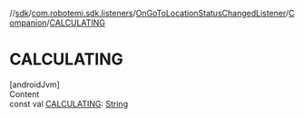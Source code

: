 //[sdk](../../../../index.md)/[com.robotemi.sdk.listeners](../../index.md)/[OnGoToLocationStatusChangedListener](../index.md)/[Companion](index.md)/[CALCULATING](-c-a-l-c-u-l-a-t-i-n-g.md)



# CALCULATING  
[androidJvm]  
Content  
const val [CALCULATING](-c-a-l-c-u-l-a-t-i-n-g.md): [String](https://kotlinlang.org/api/latest/jvm/stdlib/kotlin/-string/index.html)  



